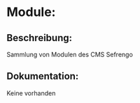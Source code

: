Module:
=============

Beschreibung:
--------------------------
Sammlung von Modulen des CMS Sefrengo

Dokumentation:
--------------------------
Keine vorhanden